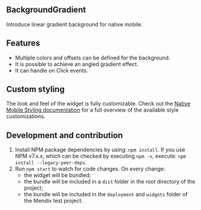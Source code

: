 ## BackgroundGradient
Introduce linear gradient background for native mobile.

## Features
- Multiple colors and offsets can be defined for the background.
- It is possible to achieve an angled gradient effect.
- It can handle on Click events.

## Custom styling
The look and feel of the widget is fully customizable. Check out the <a href="https://docs.mendix.com/refguide/native-styling-refguide/#1130-background-gradient">Native Mobile Styling documentation</a> for a full overview of the available style customizations.

## Development and contribution

1. Install NPM package dependencies by using: `npm install`. If you use NPM v7.x.x, which can be checked by executing `npm -v`, execute: `npm install --legacy-peer-deps`.
1. Run `npm start` to watch for code changes. On every change:
    - the widget will be bundled;
    - the bundle will be included in a `dist` folder in the root directory of the project;
    - the bundle will be included in the `deployment` and `widgets` folder of the Mendix test project.
